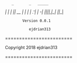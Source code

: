                          
       _       _   _____ 
   ___| |_ ___| |_| __  |
  |  _|   | .'|  _|    -|
  |___|_|_|__,|_| |__|__|
                         
            Version 0.0.1

               ejdrian313

 ========================

  Copyright 2018 ejdrian313

 ========================

